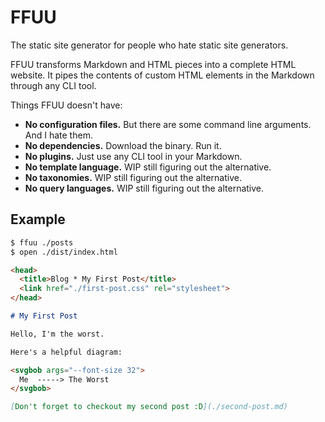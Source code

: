 # FFUU

The static site generator for people who hate static site generators.

FFUU transforms Markdown and HTML pieces into a complete HTML website. It
pipes the contents of custom HTML elements in the Markdown through any
CLI tool.

Things FFUU doesn't have:

- **No configuration files.** But there are some command line arguments. And I hate them.
- **No dependencies.** Download the binary. Run it.
- **No plugins.** Just use any CLI tool in your Markdown.
- **No template language.** WIP still figuring out the alternative.
- **No taxonomies.** WIP still figuring out the alternative. 
- **No query languages.** WIP still figuring out the alternative.

## Example

```sh
$ ffuu ./posts
$ open ./dist/index.html
```

```md
<head>
  <title>Blog * My First Post</title>
  <link href="./first-post.css" rel="stylesheet">
</head>

# My First Post

Hello, I'm the worst.

Here's a helpful diagram:

<svgbob args="--font-size 32">
  Me  -----> The Worst
</svgbob>

[Don't forget to checkout my second post :D](./second-post.md)
```

